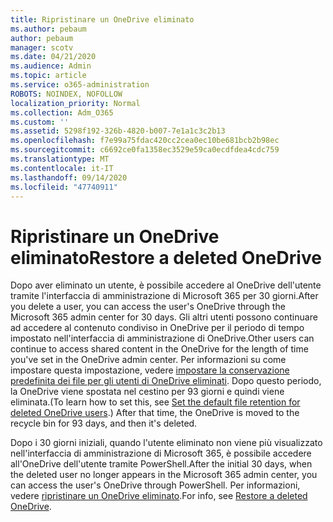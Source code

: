 ```yaml
---
title: Ripristinare un OneDrive eliminato
ms.author: pebaum
author: pebaum
manager: scotv
ms.date: 04/21/2020
ms.audience: Admin
ms.topic: article
ms.service: o365-administration
ROBOTS: NOINDEX, NOFOLLOW
localization_priority: Normal
ms.collection: Adm_O365
ms.custom: ''
ms.assetid: 5298f192-326b-4820-b007-7e1a1c3c2b13
ms.openlocfilehash: f7e99a75fdac420cc2cea0ec10be681bcb2b98ec
ms.sourcegitcommit: c6692ce0fa1358ec3529e59ca0ecdfdea4cdc759
ms.translationtype: MT
ms.contentlocale: it-IT
ms.lasthandoff: 09/14/2020
ms.locfileid: "47740911"
---
```

# <a name="restore-a-deleted-onedrive"></a><span data-ttu-id="b6122-102">Ripristinare un OneDrive eliminato</span><span class="sxs-lookup"><span data-stu-id="b6122-102">Restore a deleted OneDrive</span></span>

<span data-ttu-id="b6122-103">Dopo aver eliminato un utente, è possibile accedere al OneDrive dell'utente tramite l'interfaccia di amministrazione di Microsoft 365 per 30 giorni.</span><span class="sxs-lookup"><span data-stu-id="b6122-103">After you delete a user, you can access the user's OneDrive through the Microsoft 365 admin center for 30 days.</span></span> <span data-ttu-id="b6122-104">Gli altri utenti possono continuare ad accedere al contenuto condiviso in OneDrive per il periodo di tempo impostato nell'interfaccia di amministrazione di OneDrive.</span><span class="sxs-lookup"><span data-stu-id="b6122-104">Other users can continue to access shared content in the OneDrive for the length of time you've set in the OneDrive admin center.</span></span> <span data-ttu-id="b6122-105">Per informazioni su come impostare questa impostazione, vedere [impostare la conservazione predefinita dei file per gli utenti di OneDrive eliminati](https://go.microsoft.com/fwlink/?linkid=874267). Dopo questo periodo, la OneDrive viene spostata nel cestino per 93 giorni e quindi viene eliminata.</span><span class="sxs-lookup"><span data-stu-id="b6122-105">(To learn how to set this, see [Set the default file retention for deleted OneDrive users](https://go.microsoft.com/fwlink/?linkid=874267).) After that time, the OneDrive is moved to the recycle bin for 93 days, and then it's deleted.</span></span>
  
<span data-ttu-id="b6122-106">Dopo i 30 giorni iniziali, quando l'utente eliminato non viene più visualizzato nell'interfaccia di amministrazione di Microsoft 365, è possibile accedere all'OneDrive dell'utente tramite PowerShell.</span><span class="sxs-lookup"><span data-stu-id="b6122-106">After the initial 30 days, when the deleted user no longer appears in the Microsoft 365 admin center, you can access the user's OneDrive through PowerShell.</span></span> <span data-ttu-id="b6122-107">Per informazioni, vedere [ripristinare un OneDrive eliminato](https://go.microsoft.com/fwlink/?linkid=874269).</span><span class="sxs-lookup"><span data-stu-id="b6122-107">For info, see [Restore a deleted OneDrive](https://go.microsoft.com/fwlink/?linkid=874269).</span></span>
  

